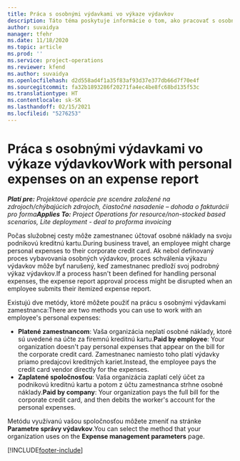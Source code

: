 ```yaml
---
title: Práca s osobnými výdavkami vo výkaze výdavkov
description: Táto téma poskytuje informácie o tom, ako pracovať s osobnými výdavkami, ktoré vzniknú zamestnancom pri cestovaní na služobné účely.
author: suvaidya
manager: tfehr
ms.date: 11/18/2020
ms.topic: article
ms.prod: ''
ms.service: project-operations
ms.reviewer: kfend
ms.author: suvaidya
ms.openlocfilehash: d2d558ad4f1a35f83af93d37e377db66d7f70e4f
ms.sourcegitcommit: fa32b1893286f20271fa4ec4be8fc68bd135f53c
ms.translationtype: HT
ms.contentlocale: sk-SK
ms.lasthandoff: 02/15/2021
ms.locfileid: "5276253"
---
```

# <a name="work-with-personal-expenses-on-an-expense-report"></a><span data-ttu-id="dd280-103">Práca s osobnými výdavkami vo výkaze výdavkov</span><span class="sxs-lookup"><span data-stu-id="dd280-103">Work with personal expenses on an expense report</span></span>

<span data-ttu-id="dd280-104">_**Platí pre:** Projektové operácie pre scenáre založené na zdrojoch/chýbajúcich zdrojoch, čiastočné nasadenie – dohoda o fakturácii pro forma_</span><span class="sxs-lookup"><span data-stu-id="dd280-104">_**Applies To:** Project Operations for resource/non-stocked based scenarios, Lite deployment - deal to proforma invoicing_</span></span>

<span data-ttu-id="dd280-105">Počas služobnej cesty môže zamestnanec účtovať osobné náklady na svoju podnikovú kreditnú kartu.</span><span class="sxs-lookup"><span data-stu-id="dd280-105">During business travel, an employee might charge personal expenses to their corporate credit card.</span></span> <span data-ttu-id="dd280-106">Ak nebol definovaný proces vybavovania osobných výdavkov, proces schválenia výkazu výdavkov môže byť narušený, keď zamestnanec predloží svoj podrobný výkaz výdavkov.</span><span class="sxs-lookup"><span data-stu-id="dd280-106">If a process hasn't been defined for handling personal expenses, the expense report approval process might be disrupted when an employee submits their itemized expense report.</span></span>

<span data-ttu-id="dd280-107">Existujú dve metódy, ktoré môžete použiť na prácu s osobnými výdavkami zamestnanca:</span><span class="sxs-lookup"><span data-stu-id="dd280-107">There are two methods you can use to work with an employee's personal expenses:</span></span>

  - <span data-ttu-id="dd280-108">**Platené zamestnancom**: Vaša organizácia neplatí osobné náklady, ktoré sú uvedené na účte za firemnú kreditnú kartu.</span><span class="sxs-lookup"><span data-stu-id="dd280-108">**Paid by employee**: Your organization doesn't pay personal expenses that appear on the bill for the corporate credit card.</span></span> <span data-ttu-id="dd280-109">Zamestnanec namiesto toho platí výdavky priamo predajcovi kreditných kariet.</span><span class="sxs-lookup"><span data-stu-id="dd280-109">Instead, the employee pays the credit card vendor directly for the expenses.</span></span> 
  - <span data-ttu-id="dd280-110">**Zaplatené spoločnosťou**: Vaša organizácia zaplatí celý účet za podnikovú kreditnú kartu a potom z účtu zamestnanca strhne osobné náklady.</span><span class="sxs-lookup"><span data-stu-id="dd280-110">**Paid by company**: Your organization pays the full bill for the corporate credit card, and then debits the worker's account for the personal expenses.</span></span>

<span data-ttu-id="dd280-111">Metódu využívanú vašou spoločnosťou môžete zmeniť na stránke **Parametre správy výdavkov**.</span><span class="sxs-lookup"><span data-stu-id="dd280-111">You can select the method that your organization uses on the **Expense management parameters** page.</span></span>


[!INCLUDE[footer-include](../includes/footer-banner.md)]